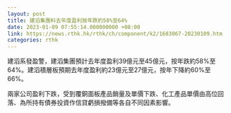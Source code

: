 ```yaml
---
layout: post
title: 建滔集團料去年度盈利按年跌約58%至64%
date: 2023-01-09 07:55:14.000000000 +08:00
link: https://news.rthk.hk/rthk/ch/component/k2/1683067-20230109.htm
categories: rthk
---
```


建滔系發盈警，建滔集團預計去年度盈利39億元至45億元，按年跌約58%至64%。建滔積層板預期去年度盈利約23億元至27億元，按年下降約60%至66%。
	
兩家公司盈利下跌，受到覆銅面板產品銷量及單價下跌、化工產品單價由高位回落、為所持有債券投資作信貸虧損撥備等各自不同因素影響。
